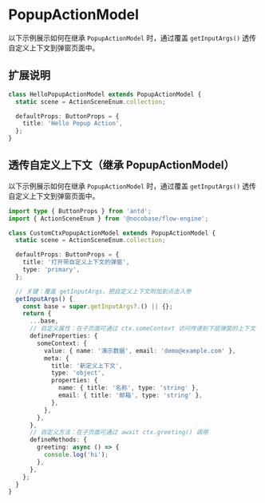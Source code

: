 # PopupActionModel
以下示例展示如何在继承 `PopupActionModel` 时，通过覆盖 `getInputArgs()` 透传自定义上下文到弹窗页面中。

<code src="./index.tsx"></code>

## 扩展说明

```ts
class HelloPopupActionModel extends PopupActionModel {
  static scene = ActionSceneEnum.collection;

  defaultProps: ButtonProps = {
    title: 'Hello Popup Action',
  };
}
```

## 透传自定义上下文（继承 PopupActionModel）

以下示例展示如何在继承 `PopupActionModel` 时，通过覆盖 `getInputArgs()` 透传自定义上下文到弹窗页面中。

```ts
import type { ButtonProps } from 'antd';
import { ActionSceneEnum } from '@nocobase/flow-engine';

class CustomCtxPopupActionModel extends PopupActionModel {
  static scene = ActionSceneEnum.collection;

  defaultProps: ButtonProps = {
    title: '打开带自定义上下文的弹窗',
    type: 'primary',
  };

  // 关键：覆盖 getInputArgs，把自定义上下文附加到点击入参
  getInputArgs() {
    const base = super.getInputArgs?.() || {};
    return {
      ...base,
      // 自定义属性：在子页面可通过 ctx.someContext 访问传递到下层弹窗的上下文
      defineProperties: {
        someContext: {
          value: { name: '演示数据', email: 'demo@example.com' },
          meta: {
            title: '新定义上下文',
            type: 'object',
            properties: {
              name: { title: '名称', type: 'string' },
              email: { title: '邮箱', type: 'string' },
            },
          },
        },
      },
      // 自定义方法：在子页面可通过 await ctx.greeting() 调用
      defineMethods: {
        greeting: async () => {
          console.log('hi');
        },
      },
    };
  }
}
```

